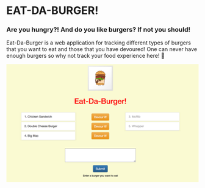# EAT-DA-BURGER!

### Are you hungry?! And do you like burgers? If not you should!

Eat-Da-Burger is a web application for tracking different types of burgers that you want to eat and those that you have devoured! One can never have enough burgers so why not track your food experience here! :hamburger:


![Screenshot](public/assets/img/screenshot.png)